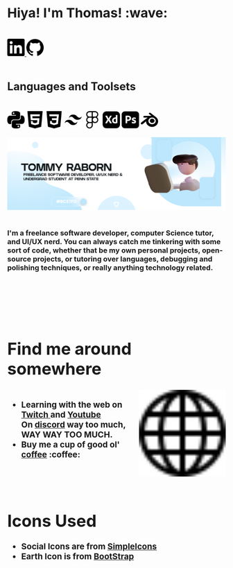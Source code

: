
<div class="Introduction Text"">
</br />
<h2 style="font-size: 30px"><strong> Hiya! I'm Thomas!</body> :wave: </strong></h2>
<br />
</div>


<div class="Socials">
<a href="https://linkedin.com/in/tlraborn">
    <img src="icons\linkedin.svg" width="40px" height="40px">
    </a>
<a href="https://github.com/tommyraborn">
    <img src="icons\github.svg" width="40px" height="40px">
</a>
</div>


<div class="Toolsets">
<br />
<h3 style="font-size: 25px"><strong>Languages and Toolsets</strong></h3>
    <br />
    <img src="icons\python.svg" alt="Coding Language Known as Python's Logo" width="40px" height>
    <img src="icons\html5.svg" alt="Hyper Text Markup Language Version 5's Logo"width="40px" height>
    <img src="icons\css3.svg" alt="Cascading Style Sheet 3's Logo" width="40px" height>
    <img src="icons\tailwindcss.svg" alt="" width="40px" height>
    <img src="icons\figma.svg" alt="" width="40px" height>
    <img src="icons\adobexd.svg" alt="" width="40px" height>
    <img src="icons\adobephotoshop.svg" alt="" width="40px" height>
    <img src="icons\blender.svg" alt="" width="40px" height>
</div>


<div class="Main Header Image" align="left" >
<br />
    <img src="images\header_img.png" >
</div>

<div class="Main Body Text">
<br />
    <h3>I'm a freelance software developer, computer Science tutor, and UI/UX nerd. You can always catch me tinkering with some sort of code, whether that be my own personal projects, open-source projects, or tutoring over languages, debugging and polishing techniques, or really anything technology related. </h3>
    <br />
    <br />
    <br />
    <br />
    <br />
</div>


<div class="OtherSocialLinks" style="font-size: 19px">
    <h1><strong>Find me around somewhere</strong></h1>
    <img src="icons\globe.svg" width="200px" align="right" >
    <ul> <br />
        <li><strong>Learning with the web on <a href="https://twitch.tv/thomasleeray">Twitch </a> and <a href="https://www.youtube.com/channel/UCxTR7TEXKE7efdLcGv3BwSw">Youtube</a></strong></li>
        <li"><strong>On <a href="">discord</a> way too much, WAY WAY TOO MUCH.</strong></li>
        <li><strong>Buy me a cup of good ol' <a href="">coffee</a> :coffee:</strong></li>
    </ul>
    
</div>


<div class="RefrenceLinks" style="font-size:19px">
    <br />
    <br />
    <h1><strong>Icons Used</strong></h1>
    <ul>
    <li><strong> Social Icons are from <a href="https://simpleicons.org/">SimpleIcons</a></strong></li>
    <li><strong>Earth Icon is from <a href="icons.getbootstrap.com">BootStrap</a></strong></li>
    </ul>

</div>